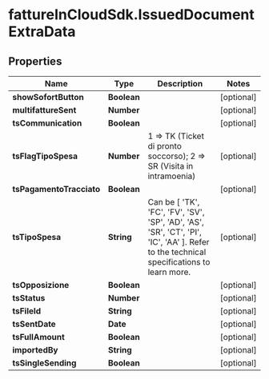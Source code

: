 # fattureInCloudSdk.IssuedDocumentExtraData

## Properties

Name | Type | Description | Notes
------------ | ------------- | ------------- | -------------
**showSofortButton** | **Boolean** |  | [optional] 
**multifattureSent** | **Number** |  | [optional] 
**tsCommunication** | **Boolean** |  | [optional] 
**tsFlagTipoSpesa** | **Number** | 1 &#x3D;&gt; TK (Ticket di pronto soccorso); 2 &#x3D;&gt; SR (Visita in intramoenia) | [optional] 
**tsPagamentoTracciato** | **Boolean** |  | [optional] 
**tsTipoSpesa** | **String** | Can be [ &#39;TK&#39;, &#39;FC&#39;, &#39;FV&#39;, &#39;SV&#39;, &#39;SP&#39;, &#39;AD&#39;, &#39;AS&#39;, &#39;SR&#39;, &#39;CT&#39;, &#39;PI&#39;, &#39;IC&#39;, &#39;AA&#39; ]. Refer to the technical specifications to learn more. | [optional] 
**tsOpposizione** | **Boolean** |  | [optional] 
**tsStatus** | **Number** |  | [optional] 
**tsFileId** | **String** |  | [optional] 
**tsSentDate** | **Date** |  | [optional] 
**tsFullAmount** | **Boolean** |  | [optional] 
**importedBy** | **String** |  | [optional] 
**tsSingleSending** | **Boolean** |  | [optional] 


